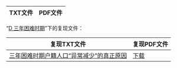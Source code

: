 | TXT文件 | PDF文件 |
| ------- | ------- |

“[D 三年困难时期](../D%20%E4%B8%89%E5%B9%B4%E5%9B%B0%E9%9A%BE%E6%97%B6%E6%9C%9F)”下的复现文件：

| 复现TXT文件 | 复现PDF文件 |
| ------- | ------- |
| [三年困难时期户籍人口“异常减少”的真正原因](../D%20%E4%B8%89%E5%B9%B4%E5%9B%B0%E9%9A%BE%E6%97%B6%E6%9C%9F/%E4%B8%89%E5%B9%B4%E5%9B%B0%E9%9A%BE%E6%97%B6%E6%9C%9F%E6%88%B7%E7%B1%8D%E4%BA%BA%E5%8F%A3%E2%80%9C%E5%BC%82%E5%B8%B8%E5%87%8F%E5%B0%91%E2%80%9D%E7%9A%84%E7%9C%9F%E6%AD%A3%E5%8E%9F%E5%9B%A0.txt) | [下载](../D%20%E4%B8%89%E5%B9%B4%E5%9B%B0%E9%9A%BE%E6%97%B6%E6%9C%9F/%E4%B8%89%E5%B9%B4%E5%9B%B0%E9%9A%BE%E6%97%B6%E6%9C%9F%E6%88%B7%E7%B1%8D%E4%BA%BA%E5%8F%A3%E2%80%9C%E5%BC%82%E5%B8%B8%E5%87%8F%E5%B0%91%E2%80%9D%E7%9A%84%E7%9C%9F%E6%AD%A3%E5%8E%9F%E5%9B%A0.pdf) |

